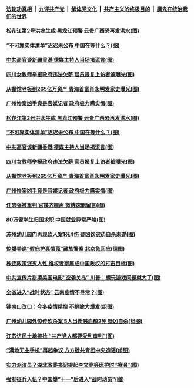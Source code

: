 ####  [法轮功真相](../../../../basic/blob/master/README.md?t=09232331) &nbsp;|&nbsp; [九评共产党](../../../../9ping.md/blob/master/README.md?t=09232331) &nbsp;|&nbsp; [解体党文化](../../../../jtdwh.md/blob/master/README.md?t=09232331)  &nbsp;|&nbsp; [共产主义的终极目的](../../../../gczydzjmd.md/blob/master/README.md?t=09232331) &nbsp;|&nbsp; [魔鬼在统治我们的世界](../../../../mgztzwmdsj.md/blob/master/README.md?t=09232331) 

#### [松花江第2号洪水生成 黑龙江预警 云贵广西恐再发洪水(图)](../pages/p1/947033.md?t=09232331) 

#### [“不可靠实体清单”迟迟未公布 中国在等什么？(图)](../pages/p1/947022.md?t=09232331) 

#### [中共高官谈新疆香港 德媒主持人当场揭谎言(图)](../pages/p1/947014.md?t=09232331) 

#### [四川女教师举报政府违法欠薪 官员报复上访者被曝光(图)](../pages/p1/946992.md?t=09232331) 

#### [从餐馆老板到265亿万资产 青海首富肖永明发家史曝光(图)](../pages/p1/946939.md?t=09232331) 

#### [广州惨案凶手竟是官媒记者 政府极力瞒实情(图)](../pages/p1/946941.md?t=09232331) 

#### [松花江第2号洪水生成 黑龙江预警 云贵广西恐再发洪水(图)](../pages/p1/947033.md?t=09232331) 

#### [“不可靠实体清单”迟迟未公布 中国在等什么？(图)](../pages/p1/947022.md?t=09232331) 

#### [中共高官谈新疆香港 德媒主持人当场揭谎言(图)](../pages/p1/947014.md?t=09232331) 

#### [四川女教师举报政府违法欠薪 官员报复上访者被曝光(图)](../pages/p1/946992.md?t=09232331) 

#### [从餐馆老板到265亿万资产 青海首富肖永明发家史曝光(图)](../pages/p1/946939.md?t=09232331) 

#### [广州惨案凶手竟是官媒记者 政府极力瞒实情(图)](../pages/p1/946941.md?t=09232331) 

#### [任志强被重判 官媒齐噤声 微博速删留言(图)](../pages/p1/946973.md?t=09232331) 

#### [80万留学生归国求职 中国就业异常严峻(图)](../pages/p1/946938.md?t=09232331) 


#### [苏州幼儿园门再现砍人案1死4伤 疑凶饮农药自杀未遂(图)](../pages/p1/946935.md?t=09232331) 

#### [惊爆美逮“假庇护真情蒐”藏族警察 北京急回应(组图)](../pages/p1/946921.md?t=09232331) 

#### [株连政策泯灭人性 维权者家属成中国政权的打击目标(图)](../pages/p1/946881.md?t=09232331) 

#### [中共宣传片拼凑美国电影“空袭关岛” 川普：想玩游戏问题就大了(图)](../pages/p1/946870.md?t=09232331) 

#### [全省进入“战时状态” 云南疫情不寻常？(图)](../pages/p1/946846.md?t=09232331) 

#### [钟南山改口：今冬疫情续烧 不排除大爆发(组图)](../pages/p1/946844.md?t=09232331) 

#### [广州幼儿园外惊传砍杀案 5人当街溅血酿2死 疑凶自杀(组图)](../pages/p1/946811.md?t=09232331) 

#### [江苏访民土地被抢 “共产党人都要受到审判”(图)](../pages/p1/946842.md?t=09232331) 

#### [“满地无主手机”再起争议 方方批共青团中央造谣(组图)](../pages/p1/946828.md?t=09232331) 

#### [实力派演员？湖北省委书记提起李文亮等医护时“擦泪”(图)](../pages/p1/946827.md?t=09232331) 

#### [强制征兵入伍？中国爆“十一”后进入“战时动员”(图)](../pages/p1/946805.md?t=09232331) 

